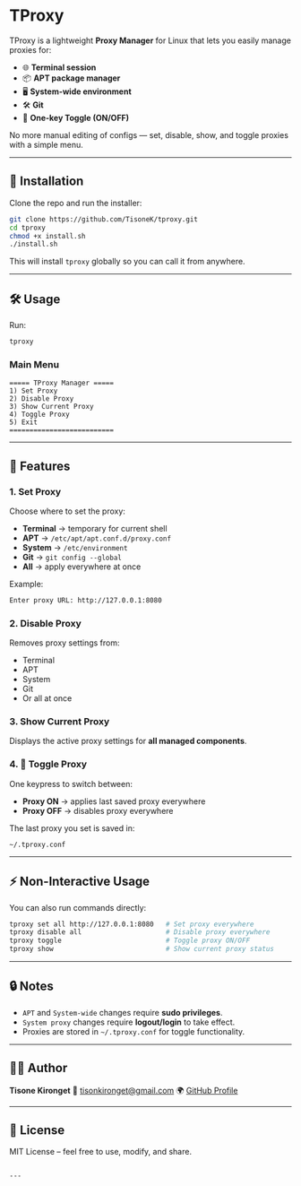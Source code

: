 # TProxy

TProxy is a lightweight **Proxy Manager** for Linux that lets you easily manage proxies for:

- 🌐 **Terminal session**
- 📦 **APT package manager**
- 🖥 **System-wide environment**
- 🛠 **Git**
- 🔄 **One-key Toggle (ON/OFF)**

No more manual editing of configs — set, disable, show, and toggle proxies with a simple menu.

---

## 🚀 Installation

Clone the repo and run the installer:

```bash
git clone https://github.com/TisoneK/tproxy.git
cd tproxy
chmod +x install.sh
./install.sh
````

This will install `tproxy` globally so you can call it from anywhere.

---

## 🛠 Usage

Run:

```bash
tproxy
```

### Main Menu

```
===== TProxy Manager =====
1) Set Proxy
2) Disable Proxy
3) Show Current Proxy
4) Toggle Proxy
5) Exit
==========================
```

---

## 🔑 Features

### 1. Set Proxy

Choose where to set the proxy:

* **Terminal** → temporary for current shell
* **APT** → `/etc/apt/apt.conf.d/proxy.conf`
* **System** → `/etc/environment`
* **Git** → `git config --global`
* **All** → apply everywhere at once

Example:

```bash
Enter proxy URL: http://127.0.0.1:8080
```

### 2. Disable Proxy

Removes proxy settings from:

* Terminal
* APT
* System
* Git
* Or all at once

### 3. Show Current Proxy

Displays the active proxy settings for **all managed components**.

### 4. 🔄 Toggle Proxy

One keypress to switch between:

* **Proxy ON** → applies last saved proxy everywhere
* **Proxy OFF** → disables proxy everywhere

The last proxy you set is saved in:

```
~/.tproxy.conf
```

---

## ⚡ Non-Interactive Usage

You can also run commands directly:

```bash
tproxy set all http://127.0.0.1:8080   # Set proxy everywhere
tproxy disable all                     # Disable proxy everywhere
tproxy toggle                          # Toggle proxy ON/OFF
tproxy show                            # Show current proxy status
```

---

## 🔒 Notes

* `APT` and `System-wide` changes require **sudo privileges**.
* `System proxy` changes require **logout/login** to take effect.
* Proxies are stored in `~/.tproxy.conf` for toggle functionality.

---

## 🧑‍💻 Author

**Tisone Kironget**
📧 [tisonkironget@gmail.com](mailto:tisonkironget@gmail.com)
🌍 [GitHub Profile](https://github.com/TisoneK)

---

## 📜 License

MIT License – feel free to use, modify, and share.

```

---

